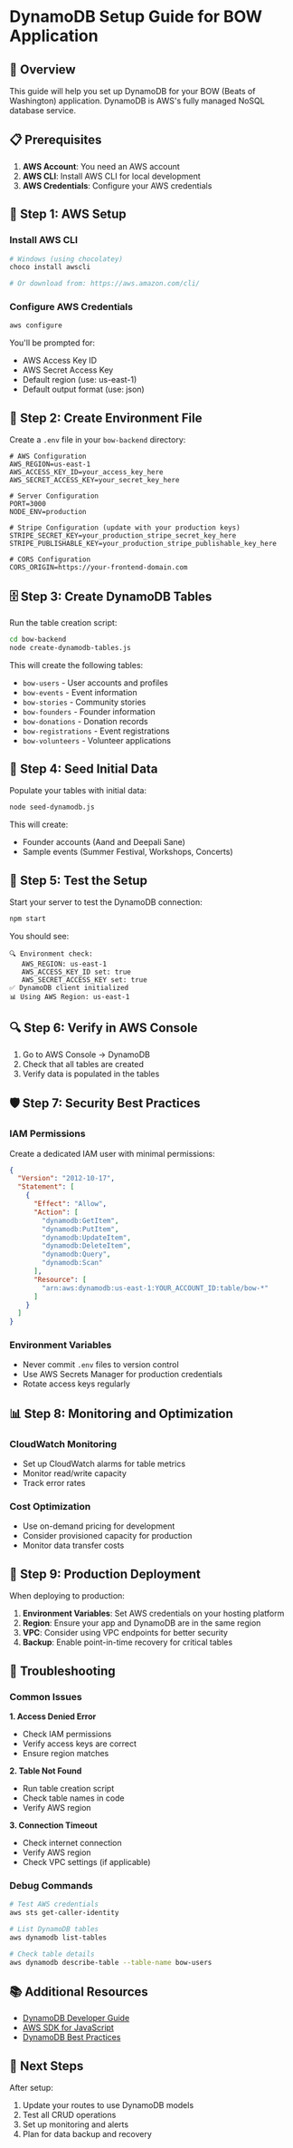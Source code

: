 # DynamoDB Setup Guide for BOW Application

## 🚀 Overview

This guide will help you set up DynamoDB for your BOW (Beats of Washington) application. DynamoDB is AWS's fully managed NoSQL database service.

## 📋 Prerequisites

1. **AWS Account**: You need an AWS account
2. **AWS CLI**: Install AWS CLI for local development
3. **AWS Credentials**: Configure your AWS credentials

## 🔧 Step 1: AWS Setup

### Install AWS CLI
```bash
# Windows (using chocolatey)
choco install awscli

# Or download from: https://aws.amazon.com/cli/
```

### Configure AWS Credentials
```bash
aws configure
```

You'll be prompted for:
- AWS Access Key ID
- AWS Secret Access Key
- Default region (use: us-east-1)
- Default output format (use: json)

## 🔑 Step 2: Create Environment File

Create a `.env` file in your `bow-backend` directory:

```env
# AWS Configuration
AWS_REGION=us-east-1
AWS_ACCESS_KEY_ID=your_access_key_here
AWS_SECRET_ACCESS_KEY=your_secret_key_here

# Server Configuration
PORT=3000
NODE_ENV=production

# Stripe Configuration (update with your production keys)
STRIPE_SECRET_KEY=your_production_stripe_secret_key_here
STRIPE_PUBLISHABLE_KEY=your_production_stripe_publishable_key_here

# CORS Configuration
CORS_ORIGIN=https://your-frontend-domain.com
```

## 🗄️ Step 3: Create DynamoDB Tables

Run the table creation script:

```bash
cd bow-backend
node create-dynamodb-tables.js
```

This will create the following tables:
- `bow-users` - User accounts and profiles
- `bow-events` - Event information
- `bow-stories` - Community stories
- `bow-founders` - Founder information
- `bow-donations` - Donation records
- `bow-registrations` - Event registrations
- `bow-volunteers` - Volunteer applications

## 🌱 Step 4: Seed Initial Data

Populate your tables with initial data:

```bash
node seed-dynamodb.js
```

This will create:
- Founder accounts (Aand and Deepali Sane)
- Sample events (Summer Festival, Workshops, Concerts)

## 🧪 Step 5: Test the Setup

Start your server to test the DynamoDB connection:

```bash
npm start
```

You should see:
```
🔍 Environment check:
   AWS_REGION: us-east-1
   AWS_ACCESS_KEY_ID set: true
   AWS_SECRET_ACCESS_KEY set: true
✅ DynamoDB client initialized
📊 Using AWS Region: us-east-1
```

## 🔍 Step 6: Verify in AWS Console

1. Go to AWS Console → DynamoDB
2. Check that all tables are created
3. Verify data is populated in the tables

## 🛡️ Step 7: Security Best Practices

### IAM Permissions
Create a dedicated IAM user with minimal permissions:

```json
{
  "Version": "2012-10-17",
  "Statement": [
    {
      "Effect": "Allow",
      "Action": [
        "dynamodb:GetItem",
        "dynamodb:PutItem",
        "dynamodb:UpdateItem",
        "dynamodb:DeleteItem",
        "dynamodb:Query",
        "dynamodb:Scan"
      ],
      "Resource": [
        "arn:aws:dynamodb:us-east-1:YOUR_ACCOUNT_ID:table/bow-*"
      ]
    }
  ]
}
```

### Environment Variables
- Never commit `.env` files to version control
- Use AWS Secrets Manager for production credentials
- Rotate access keys regularly

## 📊 Step 8: Monitoring and Optimization

### CloudWatch Monitoring
- Set up CloudWatch alarms for table metrics
- Monitor read/write capacity
- Track error rates

### Cost Optimization
- Use on-demand pricing for development
- Consider provisioned capacity for production
- Monitor data transfer costs

## 🔄 Step 9: Production Deployment

When deploying to production:

1. **Environment Variables**: Set AWS credentials on your hosting platform
2. **Region**: Ensure your app and DynamoDB are in the same region
3. **VPC**: Consider using VPC endpoints for better security
4. **Backup**: Enable point-in-time recovery for critical tables

## 🚨 Troubleshooting

### Common Issues

**1. Access Denied Error**
- Check IAM permissions
- Verify access keys are correct
- Ensure region matches

**2. Table Not Found**
- Run table creation script
- Check table names in code
- Verify AWS region

**3. Connection Timeout**
- Check internet connection
- Verify AWS region
- Check VPC settings (if applicable)

### Debug Commands

```bash
# Test AWS credentials
aws sts get-caller-identity

# List DynamoDB tables
aws dynamodb list-tables

# Check table details
aws dynamodb describe-table --table-name bow-users
```

## 📚 Additional Resources

- [DynamoDB Developer Guide](https://docs.aws.amazon.com/amazondynamodb/latest/developerguide/)
- [AWS SDK for JavaScript](https://docs.aws.amazon.com/sdk-for-javascript/v3/developer-guide/)
- [DynamoDB Best Practices](https://docs.aws.amazon.com/amazondynamodb/latest/developerguide/best-practices.html)

## 🎯 Next Steps

After setup:
1. Update your routes to use DynamoDB models
2. Test all CRUD operations
3. Set up monitoring and alerts
4. Plan for data backup and recovery 